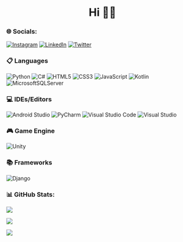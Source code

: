 <h1 align="center">Hi 👋😃</h1>

<h3 align="left">🌐 Socials:</h3>

[![Instagram](https://img.shields.io/badge/Instagram-%23E4405F.svg?logo=Instagram&logoColor=white)](https://instagram.com/uygav)  [![LinkedIn](https://img.shields.io/badge/LinkedIn-%230077B5.svg?logo=linkedin&logoColor=white)](https://linkedin.com/in/uygar-muntaş-319a1924a)  [![Twitter](https://img.shields.io/badge/Twitter-%231DA1F2.svg?logo=Twitter&logoColor=white)](https://twitter.com/uygavvv)

<h3 align="left">📋 Languages</h3>

![Python](https://img.shields.io/badge/python-3670A0?style=for-the-badge&logo=python&logoColor=ffdd54)  ![C#](https://img.shields.io/badge/c%23-%23239120.svg?style=for-the-badge&logo=c-sharp&logoColor=white)  ![HTML5](https://img.shields.io/badge/html5-%23E34F26.svg?style=for-the-badge&logo=html5&logoColor=white)  ![CSS3](https://img.shields.io/badge/css3-%231572B6.svg?style=for-the-badge&logo=css3&logoColor=white)  ![JavaScript](https://img.shields.io/badge/javascript-%23323330.svg?style=for-the-badge&logo=javascript&logoColor=%23F7DF1E)  ![Kotlin](https://img.shields.io/badge/kotlin-%237F52FF.svg?style=for-the-badge&logo=kotlin&logoColor=white)  ![MicrosoftSQLServer](https://img.shields.io/badge/Microsoft%20SQL%20Server-CC2927?style=for-the-badge&logo=microsoft%20sql%20server&logoColor=white)  

<h3 align="left">💻 IDEs/Editors</h3>

![Android Studio](https://img.shields.io/badge/Android%20Studio-3DDC84.svg?style=for-the-badge&logo=android-studio&logoColor=white)  ![PyCharm](https://img.shields.io/badge/pycharm-143?style=for-the-badge&logo=pycharm&logoColor=black&color=black&labelColor=green)  ![Visual Studio Code](https://img.shields.io/badge/Visual%20Studio%20Code-0078d7.svg?style=for-the-badge&logo=visual-studio-code&logoColor=white)  ![Visual Studio](https://img.shields.io/badge/Visual%20Studio-5C2D91.svg?style=for-the-badge&logo=visual-studio&logoColor=white)

<h3 align="left">🎮 Game Engine</h3>

![Unity](https://img.shields.io/badge/unity-%23000000.svg?style=for-the-badge&logo=unity&logoColor=white)

<h3 align="left">📚 Frameworks</h3>

![Django](https://img.shields.io/badge/django-%23092E20.svg?style=for-the-badge&logo=django&logoColor=white)

<h3 align="left">📊 GitHub Stats:</h3>

![](https://github-readme-stats.vercel.app/api?username=uygav&theme=radical&hide_border=false&include_all_commits=false&count_private=false)<br/>

![](https://github-readme-streak-stats.herokuapp.com/?user=uygav&theme=radical&hide_border=false)<br/>

![](https://github-readme-stats.vercel.app/api/top-langs/?username=uygav&theme=radical&hide_border=false&include_all_commits=false&count_private=false&layout=compact)
